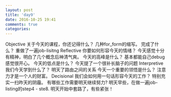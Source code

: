 ```yaml
---
layout: post
title: 'day9'
date: 2016-10-25 19:41
comments: true
categories: 
---
```

Objective
关于今天的课程，你还记得什么？
几种for_form的缩写。
完成了什么？
重做了一遍job-lisitng
Reflective
你要如何形容今天的情绪？
今天感觉十分有精神，明白了几个概念后神清气爽。
今天的高峰是什么？
基本都能自己debug感觉很开心。
今天的低点是什么？
今天提了一个很补长脑子的问题
Interpretive
我们今天学到什么了？
明天了路由之间的关系
今天一个重要的领悟是什么？
注意力才是一个人的财富。
Decisional
我们会如何用一句话形容今天的工作？
特别充实一扫昨天的阴霾。
有哪些工作需要明天继续努力?
明天早些，在做一遍job-listing的step4 - ste8.
明天开始中套路了，有些紧张！